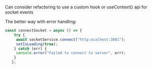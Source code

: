 Can consider refactoring to use a custom hook or useContext() api for socket events

The better way with error handling:
```javascript
const connectSocket = async () => {
    try {
     await socketService.connect("http:ocalhost:3001");
     setIsLoading(true);
    } catch (err) {
     console.error("Failed to connect to server", err);
    }
   };
```
   